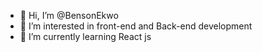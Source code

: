 - 👋 Hi, I’m @BensonEkwo
- 👀 I’m interested in front-end and Back-end development
- 🌱 I’m currently learning React js


<!---
BensonEkwo/BensonEkwo is a ✨ special ✨ repository because its `README.md` (this file) appears on your GitHub profile.
You can click the Preview link to take a look at your changes.
--->
